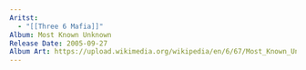 ```yaml
---
Aritst:
  - "[[Three 6 Mafia]]"
Album: Most Known Unknown
Release Date: 2005-09-27
Album Art: https://upload.wikimedia.org/wikipedia/en/6/67/Most_Known_Unknown.jpg
---
```

